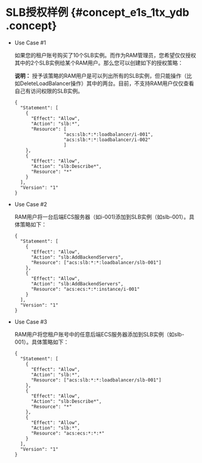 # SLB授权样例 {#concept_e1s_1tx_ydb .concept}

-   Use Case \#1

    如果您的租户账号购买了10个SLB实例。而作为RAM管理员，您希望仅仅授权其中的2个SLB实例给某个RAM用户。那么您可以创建如下的授权策略：

    **说明：** 授予该策略的RAM用户是可以列出所有的SLB实例，但只能操作（比如DeleteLoadBalancer操作）其中的两台。目前，不支持RAM用户仅仅查看自己有访问权限的SLB实例。

    ```
    {
      "Statement": [
        {
          "Effect": "Allow",
          "Action": "slb:*",
          "Resource": [
                      "acs:slb:*:*:loadbalancer/i-001",
                      "acs:slb:*:*:loadbalancer/i-002"
                      ]
        },
        {
          "Effect": "Allow",
          "Action": "slb:Describe*",
          "Resource": "*"
        }
      ],
      "Version": "1"
    }
    ```

-   Use Case \#2

    RAM用户将一台后端ECS服务器（如i-001\)添加到SLB实例（如slb-001）。具体策略如下：

    ```
    {
      "Statement": [
        {
          "Effect": "Allow",
          "Action": "slb:AddBackendServers",
          "Resource": ["acs:slb:*:*:loadbalancer/slb-001"]
        },
        {
          "Effect": "Allow",
          "Action": "slb:AddBackendServers",
          "Resource": "acs:ecs:*:*:instance/i-001"
        }
      ],
      "Version": "1"
    }
    ```

-   Use Case \#3

    RAM用户将您租户账号中的任意后端ECS服务器添加到SLB实例（如slb-001）。具体策略如下：

    ```
    {
      "Statement": [
        {
          "Effect": "Allow",
          "Action": "slb:*",
          "Resource": ["acs:slb:*:*:loadbalancer/slb-001"]
        },
        {
          "Effect": "Allow",
          "Action": "slb:Describe*",
          "Resource": "*"
        },
        {
          "Effect": "Allow",
          "Action": "slb:*",
          "Resource": "acs:ecs:*:*:*"
        }
      ],
      "Version": "1"
    }
    ```


